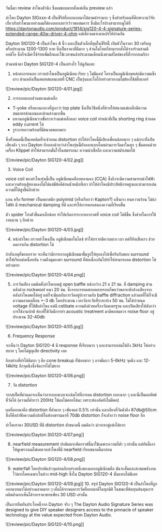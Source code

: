 วันนี้มา review ลำโพงตัวนึง ซึ่งผมชอบมากตั้งแต่เห็น preview แล้ว

ลำโพง Dayton SIGxxx-4 เป็นซีรีย์ที่ออกแบบมาได้ตามตำรามาก ๆ
ซึ่งสำหรับคนที่ศึกษางานวิจัยเกี่ยวกับลำโพงมาอย่างผมก็ต้องบอกเลยว่าว้าวพอสมควร
ซึ่งมีอะไรบ้างสามารถดูได้ที่  
https://daytonaudio.com/product/1914/sig120-4-4-signature-series-extended-range-40w-driver-4-ohm
แต่เดี๋ยวผมจะมาแปรให้อ่านกัน

Dayton SIG120-4 เป็นลำโพง 4 นี้ว และเป็นตัวเล็กที่สุดในซีรีย์นี้ เปิดตัวในราคา 30 เหรียญ หรือประมาณ 1200-1300 บาท ซึ่งเป็นราคาที่ดีมาก ๆ ส่วนในไทยก็สามารถสั่งได้จากร้านสามดีออดิโอ ซึ่งก็จะมีค่าใช้จ่ายเพิ่มอีกและใช้เวลาขนส่งประมาณเดือนนึงตามสไตล์ของที่สั่งจากอเมริกา

ส่วนหน้าตา Dayton SIG120-4 เป็นอย่างไร ไปดูกันเลย


1. หน้าตาภายนอก
กรวยลำโพงเป็นอลูมิเนียม เรียบ ๆ ไม่มีแคป
โครงเป็นอลูมิเนียมหล่อมีความแข็งแรง
ด้านหลังเป็นเพลทสแตนเลสที่ CNC เป็นรุ่นและโลโก้อย่างสวยงามไม่ต้องใช้สติ๊กเกอร์

![[review/pic/Dayton SIG120-4/01.jpg]]

2. การออกแบบส่วนของแม่เหล็ก

- T-yoke หรือแกนกลางที่สูงกว่า top plate ซึ่งเป็นวิธีหนึ่งที่ช่วยให้สนามแม่เหล็กมีความสมมาตรด้านบนและด้านล่างมากขึ้น
- แหวนอลูมิเนียมวางขั้นระหว่างแม่เหล็กและ voice coil ทำหน้าที่เป็น shorting ring ช่วยลด eddy current ได้
- รูระบายความร้อนที่มีขนาดพอเหมาะ

ซึ่งทั้งหมดนี้เป็นเทคนิคที่จะช่วยลด distortion ทำให้ลำโพงนี้มีเสียงเพี้ยนน้อยมาก ๆ แม้กระทั้งเปิดเสียงดัง ๆ
ทาง Dayton ยังบอกด้วยว่าลำโพงรุ่นนี้ยังออกแบบโดยผ่านการวัดมาในทุก ๆ ขั้นตอนด้วยเครื่อง Klippel  ทำให้สามารถมั่นใจในสมรรถนะ ความน่าเชื่อถือ และความสม่ำเสมอได้

![[review/pic/Dayton SIG120-4/02.jpg]]

3. Voice Coil

voice coil ของลำโพงรุ่นนี้เป็น อลูมิเนียมเคลือบทองแดง (CCA) ซึ่งถึงจะมีความสามารถนำไฟฟ้าและความร้อนสู้ทองแดงไม่ได้แต่มีข้อดีด้านน้ำหนักที่เบา ทำให้ลำโพงมีประสิทธิภาพสูงและสามารถเล่นความถี่ได้สูงขึ้นอีกด้วย

แกน หรือ former เป็นพลาสติก polyimid (หรือเรียกว่า Kapton?) แข็งแรง ทนควานร้อน ไม่นำไฟฟ้า มี mechanical damping ที่ดี และทำให้การตอบสนองความถี่เรียบขึ้น

ตัว spider โก่งตัวขึ้นมาเล็กน้อย ทำให้เกิดการระบายอากาศที่ voice coil ได้ดีขึ้น ซึ่งช่วยในการใช้งานนาน ๆ อีกด้วย

![[review/pic/Dayton SIG120-4/03.jpg]]

4. หน้าลำโพง
กรวยลำโพงเป็น อลูมิเนียมอโนไดซ์ ทำให้กรวยมีความบาง เบา แต่ก็ยังแข็งแรง ช่วยลดการเกิด distortion ได้

ถ้าสังเกตุที่ขอบกรวย จะเห็นว่ามีการเอาอลูมิเนียมมาขึ้นรูปให้ยุบลงไปเพื่อรับกับขอบ surround ทำให้เรียบต่อเนื่อยกัน รวมถึงมุมองศา surround ที่ต่อเนื่องกันไปทำให้สามารถลด distortion ได้อย่างมาก


![[review/pic/Dayton SIG120-4/04.png]]

5. การวัดเสียง
ผมติดตั้งลำโพงบนตู้ open baffle หน้ากว้าง 21 x 21 ซม. ที่ damping ด้านหลังด้วย rockwool หนา 20 ซม. ซึ่งจากการทดสอบหลายรอบก็พบว่าพอจะหักล้างเสียงจากหลังลำโพงพอได้อยู่ แต่ก็จะมีผลกับการวัดอยู่บ้างรวมกับ baffle diffraction แล้วผลที่ได้ก็จะมีความคลาดเคลื่อน +-3 db โดยประมาณ เวลาวัดจะวัดที่ระยะห่าง 50 ซม. ไม่ได้กำหนด voltage ที่ใช้ขับลำโพง แต่มี celibate ความดังด้วยเครื่องวัดมาตรฐาน และเปิดเสียงให้ดังกว่าการใช้งานปกติ 
ห้องที่ใช้วัดมีการทำ acoustic treatment มาดีพอสมควร noise floor อยู่ประมาณ 32-40db

![[review/pic/Dayton SIG120-4/05.jpg]]

6. Frequency Response

จะเห็นว่า Dayton SIG120-4 มี response ที่เรียบมาก ๆ และสามารถเล่นได้ถึง 3kHz ได้อย่างสบาย ๆ โดยไม่สูญเสีย directivity เลย

อีกอย่างที่ทำได้ดีมาก ๆ คือ cone breakup ที่น้อยมาก ๆ อาจมีแถว 5-6kHz จุดนึง และ 12-14kHz อีกจุดนึงซึ่งจัดการได้ไม่ยาก

![[review/pic/Dayton SIG120-4/06.png]]

7. วัด distortion

จากสเป็คที่ผ่านมาจะเห็นว่าการออกแบบจะเน้นไปที่การลด distortion เยอะมาก ๆ และนี่เป็นผลลัพธ์ที่วัดได้ (ความถี่ต่ำกว่า 200Hz ใช้ผลไม่ค่อยได้นะ เพราะห้องอัดยังไม่ดีพอ)

ผลที่ออกมาคือ distortion ที่ต่ำมาก ๆ เพียงแค่ 0.5% เท่านั้น และเลียงที่วัดดังถึง 87db@50cm ซึ่งก็คือถ้าฟังความดังปกติในห้องธรรมดาที่ 70db distortion ก็จะต่ำกว่า noise floor อีก

ลำโพงราคา 30USD ที่มี distortion ต่ำขนาดนี้ ผมคิดว่า น่าจะหาคู่แข่งได้ยาก 

![[review/pic/Dayton SIG120-4/07.png]]

8. nearfield measurement
ปกติผมจะตัดกราฟนี้มาใช้เฉพาะความถี่ต่ำ ๆ เท่านั้น แต่อันนี้เอาให้ดูเพราะผมไม่เคยเจอลำโพงที่มี nearfield เรียบขนาดนี้มาก่อน

![[review/pic/Dayton SIG120-4/08.png]]

9. waterfall
โดยปรกติแล้วจุดอ่อนอีกอย่างหนึ่งของดอกอลูมิเนียมคือ มันจะสั่นและสะสมพลังงานไว้มากโดยเฉพาะในช่วง mid-high ซึ่งใน Dayton SIG120-4 นั้นแทบไม่มีเลย


![[review/pic/Dayton SIG120-4/09.jpg]]
10. สรุป
Dayton SIG120-4 เป็นลำโพงที่ถูกออกแบบมาได้อย่างฉลาดมาก ๆ เห็นได้จากผลการวัดที่ออกมาดีในทุกมิติ ในขณะที่ต้นทุนต้นทุนการผลิตต่ำมากเห็นได้จากราคาขายเพียง 30 USD เท่านั้น 

เป็นการยืนยันประโยคนี้จาก Dayton จริง ๆ
The Dayton Audio Signature Series was designed to give DIY speaker designers access to the pinnacle of speaker technology at the value expected from Dayton Audio.

![[review/pic/Dayton SIG120-4/10.png]]